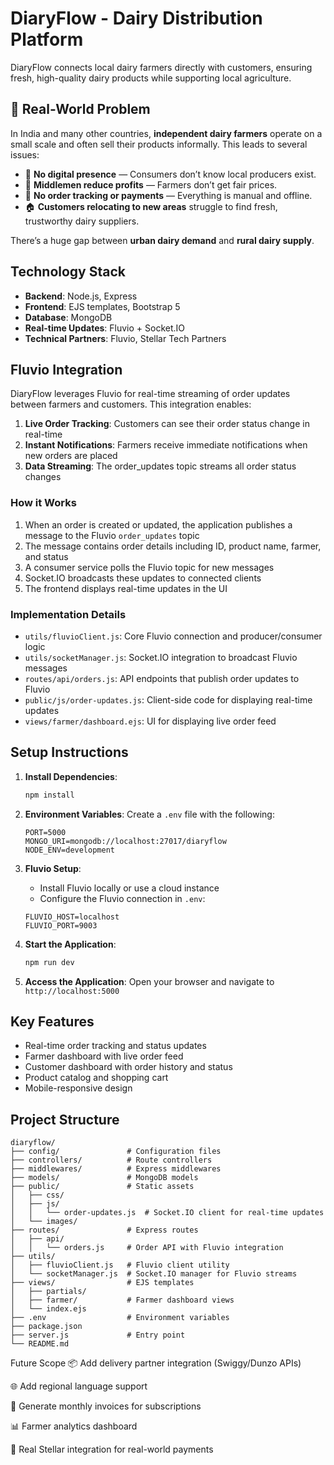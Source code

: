 # DiaryFlow - Dairy Distribution Platform

DiaryFlow connects local dairy farmers directly with customers, ensuring fresh, high-quality dairy products while supporting local agriculture.

## 📌 Real-World Problem

In India and many other countries, **independent dairy farmers** operate on a small scale and often sell their products informally. This leads to several issues:

- 🐄 **No digital presence** — Consumers don’t know local producers exist.
- 💸 **Middlemen reduce profits** — Farmers don’t get fair prices.
- 🧾 **No order tracking or payments** — Everything is manual and offline.
- 🏠 **Customers relocating to new areas** struggle to find fresh, trustworthy dairy suppliers.

There’s a huge gap between **urban dairy demand** and **rural dairy supply**.


## Technology Stack

- **Backend**: Node.js, Express
- **Frontend**: EJS templates, Bootstrap 5
- **Database**: MongoDB
- **Real-time Updates**: Fluvio + Socket.IO
- **Technical Partners**: Fluvio, Stellar Tech Partners


## Fluvio Integration

DiaryFlow leverages Fluvio for real-time streaming of order updates between farmers and customers. This integration enables:

1. **Live Order Tracking**: Customers can see their order status change in real-time
2. **Instant Notifications**: Farmers receive immediate notifications when new orders are placed
3. **Data Streaming**: The order_updates topic streams all order status changes

### How it Works

1. When an order is created or updated, the application publishes a message to the Fluvio `order_updates` topic
2. The message contains order details including ID, product name, farmer, and status
3. A consumer service polls the Fluvio topic for new messages
4. Socket.IO broadcasts these updates to connected clients
5. The frontend displays real-time updates in the UI

### Implementation Details

- `utils/fluvioClient.js`: Core Fluvio connection and producer/consumer logic
- `utils/socketManager.js`: Socket.IO integration to broadcast Fluvio messages
- `routes/api/orders.js`: API endpoints that publish order updates to Fluvio
- `public/js/order-updates.js`: Client-side code for displaying real-time updates
- `views/farmer/dashboard.ejs`: UI for displaying live order feed

## Setup Instructions

1. **Install Dependencies**:
   ```bash
   npm install
   ```

2. **Environment Variables**:
   Create a `.env` file with the following:
   ```
   PORT=5000
   MONGO_URI=mongodb://localhost:27017/diaryflow
   NODE_ENV=development
   ```

3. **Fluvio Setup**:
   - Install Fluvio locally or use a cloud instance
   - Configure the Fluvio connection in `.env`:
   ```
   FLUVIO_HOST=localhost
   FLUVIO_PORT=9003
   ```

4. **Start the Application**:
   ```bash
   npm run dev
   ```

5. **Access the Application**:
   Open your browser and navigate to `http://localhost:5000`

## Key Features

- Real-time order tracking and status updates
- Farmer dashboard with live order feed
- Customer dashboard with order history and status
- Product catalog and shopping cart
- Mobile-responsive design

## Project Structure

```
diaryflow/
├── config/               # Configuration files
├── controllers/          # Route controllers
├── middlewares/          # Express middlewares
├── models/               # MongoDB models
├── public/               # Static assets
│   ├── css/
│   ├── js/
│   │   └── order-updates.js  # Socket.IO client for real-time updates
│   └── images/
├── routes/               # Express routes
│   ├── api/
│   │   └── orders.js     # Order API with Fluvio integration
├── utils/
│   ├── fluvioClient.js   # Fluvio client utility
│   └── socketManager.js  # Socket.IO manager for Fluvio streams
├── views/                # EJS templates
│   ├── partials/
│   ├── farmer/           # Farmer dashboard views
│   └── index.ejs
├── .env                  # Environment variables
├── package.json
├── server.js             # Entry point
└── README.md
```
 Future Scope
📦 Add delivery partner integration (Swiggy/Dunzo APIs)

🌐 Add regional language support

🧾 Generate monthly invoices for subscriptions

📊 Farmer analytics dashboard

💸 Real Stellar integration for real-world payments


